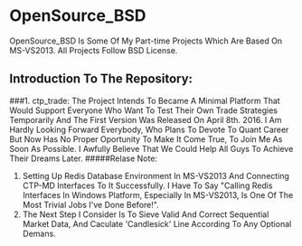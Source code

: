 # OpenSource_BSD
OpenSource_BSD Is Some Of My Part-time Projects Which Are Based On MS-VS2013. All Projects Follow BSD License.
## Introduction To The Repository:
###1. ctp_trade: 
The Project Intends To Became A Minimal Platform That Would Support Everyone Who Want To Test Their Own Trade Strategies Temporarily And The First Version Was Released On April 8th. 2016. I Am Hardly Looking Forward Everybody, Who Plans To Devote To Quant Career But Now Has No Proper Oportunity To Make It Come True, To Join Me As Soon As Possible. I Awfully Believe That We Could Help All Guys To Achieve Their Dreams Later.
#####Relase Note:
1. Setting Up Redis Database Environment In MS-VS2013 And Connecting CTP-MD Interfaces To It Successfully. I Have To Say "Calling Redis Interfaces In Windows Platform, Especially In MS-VS2013, Is One Of The Most Trivial Jobs I've Done Before!".
2. The Next Step I Consider Is To Sieve Valid And Correct Sequential Market Data, And Caculate 'Candlesick' Line According To Any Optional Demans.
